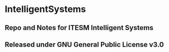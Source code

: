 # IntelligentSystems

## Repo and Notes for ITESM Intelligent Systems
## Released under GNU General Public License v3.0 
